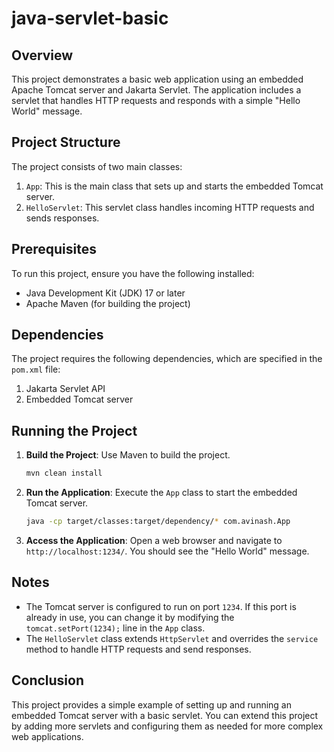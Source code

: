 # java-servlet-basic

## Overview

This project demonstrates a basic web application using an embedded Apache Tomcat server and Jakarta Servlet. The application includes a servlet that handles HTTP requests and responds with a simple "Hello World" message. 

## Project Structure

The project consists of two main classes:

1. `App`: This is the main class that sets up and starts the embedded Tomcat server.
2. `HelloServlet`: This servlet class handles incoming HTTP requests and sends responses.

## Prerequisites

To run this project, ensure you have the following installed:

- Java Development Kit (JDK) 17 or later
- Apache Maven (for building the project)

## Dependencies

The project requires the following dependencies, which are specified in the `pom.xml` file:

1. Jakarta Servlet API
2. Embedded Tomcat server

## Running the Project

1. **Build the Project**: Use Maven to build the project.

    ```bash
    mvn clean install
    ```

2. **Run the Application**: Execute the `App` class to start the embedded Tomcat server.

    ```bash
    java -cp target/classes:target/dependency/* com.avinash.App
    ```

3. **Access the Application**: Open a web browser and navigate to `http://localhost:1234/`. You should see the "Hello World" message.

## Notes

- The Tomcat server is configured to run on port `1234`. If this port is already in use, you can change it by modifying the `tomcat.setPort(1234);` line in the `App` class.
- The `HelloServlet` class extends `HttpServlet` and overrides the `service` method to handle HTTP requests and send responses.

## Conclusion

This project provides a simple example of setting up and running an embedded Tomcat server with a basic servlet. You can extend this project by adding more servlets and configuring them as needed for more complex web applications.
